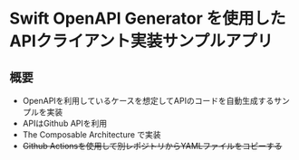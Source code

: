 # Swift OpenAPI Generator を使用したAPIクライアント実装サンプルアプリ

## 概要

- OpenAPIを利用しているケースを想定してAPIのコードを自動生成するサンプルを実装
- APIはGithub APIを利用
- The Composable Architecture で実装
- ~~Github Actionsを使用して別レポジトリからYAMLファイルをコピーする~~


